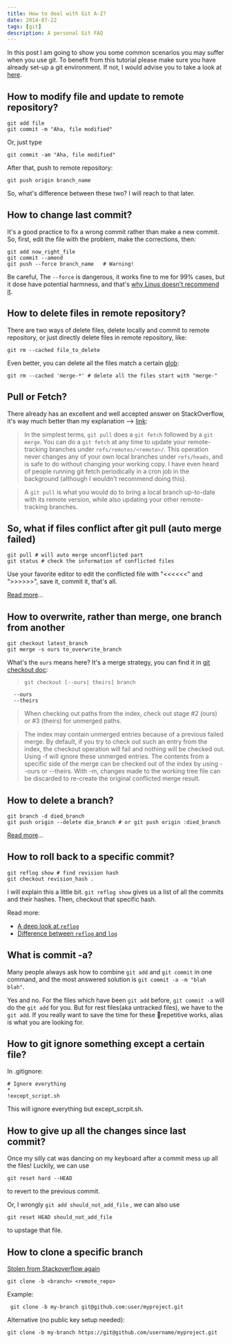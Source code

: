 ```yaml
--- 
title: How to deal with Git A-Z?
date: 2014-07-22
tags: [git]
description: A personal Git FAQ
---
```


In this post I am going to show you some common scenarios you may suffer when you use git. To benefit from this tutorial please make sure you have already set-up a git environment. If not, I would advise you to take a look at [here][set up].

## How to modify file and update to remote repository?

    git add file
    git commit -m "Aha, file modified"
    
Or, just type

    git commit -am "Aha, file modified"

After that, push to remote repository:

    git push origin branch_name

So, what's difference between these two? I will reach to that later.

## How to change last commit?
It's a good practice to fix a wrong commit rather than make a new commit.
So, first, edit the file with the problem, make the corrections, then:

    git add now_right_file
    git commit --amend
    git push --force branch_name   # Warning!
    
Be careful, The `--force` is dangerous, it works fine to me for 99% cases, but it dose have potential harmness, and that's [why Linus doesn't recommend it][force].  

## How to delete files in remote repository?
There are two ways of delete files, delete locally and commit to remote repository, or just directly delete files in remote repository, like:

    git rm --cached file_to_delete
  
Even better, you can delete all the files match a certain [glob][glob]:

	git rm --cached 'merge-*' # delete all the files start with "merge-"
	
## Pull or Fetch?
There already has an excellent and well accepted answer on StackOverflow, it's way much better than my explanation --> [link][pull_fetch]:

> In the simplest terms, `git pull` does a `git fetch` followed by a `git merge`.
> You can do a `git fetch` at any time to update your remote-tracking branches under `refs/remotes/<remote>/`. This operation never changes any of your own local branches under `refs/heads`, and is safe to do without changing your working copy. I have even heard of people running git fetch periodically in a cron job in the background (although I wouldn't recommend doing this).

> A `git pull` is what you would do to bring a local branch up-to-date with its remote version, while also updating your other remote-tracking branches.

## So, what if files conflict after git pull (auto merge failed)

    git pull # will auto merge unconflicted part
    git status # check the information of conflicted files
  
Use your favorite editor to edit the conflicted file with "<<<<<<" and ">>>>>>", save it, commit it, that's all.

[Read more][re co]...

## How to overwrite, rather than merge, one branch from another

	git checkout latest_branch
	git merge -s ours to_overwrite_branch

What's the `ours` means here? It's a merge strategy, you can find it in [git checkout doc][check doc]:

>	  git checkout [--ours| theirs] branch  
	  --ours
 	  --theirs
 	
> When checking out paths from the index, check out stage #2 (ours) or #3 (theirs) for unmerged paths.  

> The index may contain unmerged entries because of a previous failed merge. By default, if you try to check out such an entry from the index, the checkout operation will fail and nothing will be checked out. Using -f will ignore these unmerged entries. The contents from a specific side of the merge can be checked out of the index by using --ours or --theirs. With -m, changes made to the working tree file can be discarded to re-create the original conflicted merge result.

## How to delete a branch?
	git branch -d died_branch
	git push origin --delete die_branch # or git push origin :died_branch
[Read more][delete]...

## How to roll back to a specific commit?
	git reflog show # find revision hash
	git checkout revision_hash .

I will explain this a little bit. `git reflog show` gives us a list of all the commits and their hashes. Then, checkout that specific hash.

Read more:

+ [A deep look at `reflog`][reflog] 
+ [Difference between `reflog` and `log`][fllog]

## What is commit -a?
Many people always ask how to combine `git add` and `git commit` in one command, and the most answered solution is `git commit -a -m "blah blah"`.

Yes and no. For the files which have been `git add` before, `git commit -a` will do the `git add` for you. But for rest files(aka untracked files), we have to the `git add`. If you really want to save the time for these repetitive works, alias is what you are looking for.

## How to git ignore something except a certain file?
In .gitignore:

    # Ignore everything
    *
    !except_script.sh
    
This will ignore everything but except_scrpit.sh.

## How to give up all the changes since last commit?
Once my silly cat was dancing on my keyboard after a commit mess up all the files!
Luckily, we can use

    git reset hard --HEAD

to revert to the previous commit.

Or, I wrongly `git add should_not_add_file` , we can also use

    git reset HEAD should_not_add_file
   
to upstage that file. 


## How to clone a specific branch
[Stolen from Stackoverflow again][cloneb]

    git clone -b <branch> <remote_repo>
Example:

     git clone -b my-branch git@github.com:user/myproject.git
Alternative (no public key setup needed):

    git clone -b my-branch https://git@github.com/username/myproject.git

[set up]: https://help.github.com/articles/set-up-git
[force]: http://stackoverflow.com/a/432518/1035859
[glob]: http://linux.about.com/library/cmd/blcmdl7_glob.htm
[pull_fetch]: http://stackoverflow.com/questions/292357/difference-between-git-pull-and-git-fetch
[re co]: https://help.github.com/articles/resolving-a-merge-conflict-from-the-command-line
[check doc]: http://git-scm.com/docs/git-checkout
[delete]: http://stackoverflow.com/questions/2003505/how-to-delete-a-git-branch-both-locally-and-remotely
[reflog]: http://alblue.bandlem.com/2011/05/git-tip-of-week-reflogs.html
[fllog]: http://stackoverflow.com/questions/17857723/whats-the-difference-between-git-reflog-and-log
[cloneb]: http://stackoverflow.com/questions/1911109/git-clone-a-specific-branch